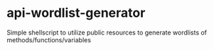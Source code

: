 # api-wordlist-generator
Simple shellscript to utilize public resources to generate wordlists of methods/functions/variables
